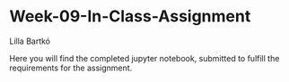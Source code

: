 # Week-09-In-Class-Assignment

Lilla Bartkó

Here you will find the completed jupyter notebook, submitted to fulfill the requirements for the assignment.

